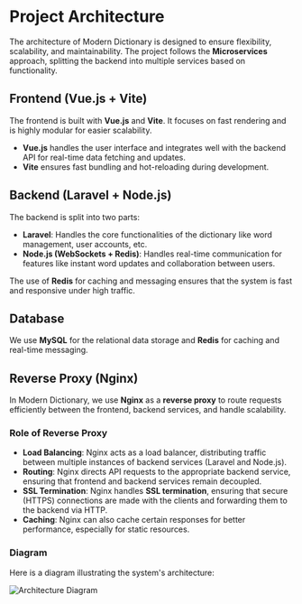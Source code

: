 # Project Architecture

The architecture of Modern Dictionary is designed to ensure flexibility, scalability, and maintainability. The project follows the **Microservices** approach, splitting the backend into multiple services based on functionality.

## Frontend (Vue.js + Vite)
The frontend is built with **Vue.js** and **Vite**. It focuses on fast rendering and is highly modular for easier scalability.

- **Vue.js** handles the user interface and integrates well with the backend API for real-time data fetching and updates.
- **Vite** ensures fast bundling and hot-reloading during development.

## Backend (Laravel + Node.js)
The backend is split into two parts:
- **Laravel**: Handles the core functionalities of the dictionary like word management, user accounts, etc.
- **Node.js (WebSockets + Redis)**: Handles real-time communication for features like instant word updates and collaboration between users.

The use of **Redis** for caching and messaging ensures that the system is fast and responsive under high traffic.

## Database
We use **MySQL** for the relational data storage and **Redis** for caching and real-time messaging.

## Reverse Proxy (Nginx)
In Modern Dictionary, we use **Nginx** as a **reverse proxy** to route requests efficiently between the frontend, backend services, and handle scalability.

### Role of Reverse Proxy
- **Load Balancing**: Nginx acts as a load balancer, distributing traffic between multiple instances of backend services (Laravel and Node.js).
- **Routing**: Nginx directs API requests to the appropriate backend service, ensuring that frontend and backend services remain decoupled.
- **SSL Termination**: Nginx handles **SSL termination**, ensuring that secure (HTTPS) connections are made with the clients and forwarding them to the backend via HTTP.
- **Caching**: Nginx can also cache certain responses for better performance, especially for static resources.

### Diagram
Here is a diagram illustrating the system's architecture:

![Architecture Diagram](https://example.com/architecture-diagram.png)
